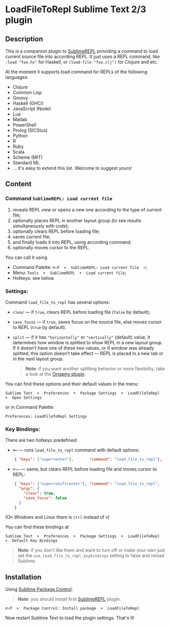 # LoadFileToRepl Sublime Text 2/3 plugin

## Description

This is a companion plugin to [SublimeREPL](http://github.com/wuub/SublimeREPL) providing a command to load current source file into according REPL. It just uses a REPL command, like `:load "foo.hs"` for Haskell, or `(load-file "foo.clj")` for Clojure and etc.

At the moment it supports load command for REPLs of the following languages:

- Clojure
- Common Lisp
- Groovy
- Haskell (GHCi)
- JavaScript (Node)
- Lua
- Matlab
- PowerShell
- Prolog (SICStus)
- Python
- R
- Ruby
- Scala
- Scheme (MIT)
- Standard ML
- ... it's easy to extend this list. Welcome to suggest yours!



## Content

### Command `SublimeREPL: Load current file`

1. reveals REPL view or opens a new one according to the type of current file;
1. optionally places REPL in another layout group (to see results simultaneously with code);
1. optionally clears REPL before loading file;
1. saves current file;
1. and finally loads it into REPL, using according command;
1. optionally moves cursor to the REPL.

You can call it using 

* Command Palette: `⌘⇧P  ➤  SublimeREPL: Load current file  ↩`;
* Menu: `Tools  ➤  SublimeREPL  ➤  Load current file`;
* Hotkeys: see below.


### Settings:

Command `load_file_to_repl` has several options:

* `clear` — if `true`, clears REPL before loading file (`false` by default);
* `save_focus` — if `true`, saves focus on the source file, else moves cursor to REPL (`true` by default).
* `split` —  if it has `"horizontally"` or `"vertically"` (default) value, it determines how window is splitted to show REPL in a new layout group. If it doesn't have one of these two values, or if window was already splitted, this option doesn't take effect — REPL is placed in a new tab or in the next layout group.

   > **Note**: if you want another splitting behavior or more flexibility, take a look at the [Origamy plugin](https://github.com/SublimeText/Origami/).

You can find these options and their default values in the menu:

	Sublime Text  ➤  Preferences  ➤  Package Settings  ➤  LoadFileToRepl  ➤  Open Settings

or in Command Palette:

	Preferences: LoadFileToRepl Settings



### Key Bindings:

There are two hotkeys predefined:

* `⌘↩` — runs `load_file_to_repl` command with default options:

```json
	{ "keys": ["super+enter"], 		 "command": "load_file_to_repl"},
```

* `⌘⇧↩` — same, but clears REPL before loading file and moves cursor to REPL:

```json
	{ "keys": ["super+shift+enter"], "command": "load_file_to_repl", 
	  "args": {
	  	"clear": true,
	  	"save_focus": false
	  }
	}
```

(On Windows and Linux there is `ctrl` instead of `⌘`)

You can find these bindings at

	Sublime Text  ➤  Preferences  ➤  Package Settings  ➤  LoadFileToRepl  ➤  Default Key Bindings

> **Note**: if you don't like them and want to turn off or make your own just set the `use_load_file_to_repl_keybindings` setting to false and reload Sublime.


## Installation

Using [Sublime Package Control](http://wbond.net/sublime_packages/package_control):

> **Note**: you should install first [SublimeREPL](http://github.com/wuub/SublimeREPL) plugin.

	⌘⇧P  ➤  Package Control: Install package  ➤  LoadFileToRepl

Now restart Sublime Text to load the plugin settings. That's it!
